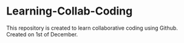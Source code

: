 # Learning-Collab-Coding
This repository is created to learn collaborative coding using Github.
Created on 1st of December.
